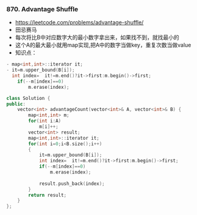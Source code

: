 ### 870. Advantage Shuffle
- https://leetcode.com/problems/advantage-shuffle/
- 田忌赛马
- 每次将比B中对应数字大的最小数字拿出来，如果找不到，就找最小的
- 这个A的最大最小就用map实现,把A中的数字当做key，重复次数当做value
- 知识点：



```c++
- map<int,int>::iterator it;
- it=m.upper_bound(B[i]);
  int index=  it!=m.end()?it->first:m.begin()->first;
    if(--m[index]==0)
        m.erase(index);
```





```c++
class Solution {
public:
    vector<int> advantageCount(vector<int>& A, vector<int>& B) {
        map<int,int> m;
        for(int i:A)
            m[i]++;
        vector<int> result;
        map<int,int>::iterator it;
        for(int i=0;i<B.size();i++)
        {
            it=m.upper_bound(B[i]);
            int index=  it!=m.end()?it->first:m.begin()->first;
            if(--m[index]==0)
                m.erase(index);
            
            result.push_back(index);
        }
        return result;
    }
};
```

